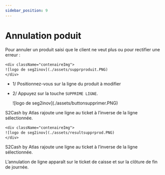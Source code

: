 ```yaml
---
sidebar_position: 9
---
```


# Annulation poduit

Pour annuler un produit saisi que le client ne veut plus ou pour rectifier une erreur :


    <div className="contenaireImg">
    ![logo de seg2inov](./assets/supprproduit.PNG)
    </div>


- 1/  Positionnez-vous sur la ligne du produit à modifier

- 2/  Appuyez sur la touche ```SUPPRIME LIGNE```.


    <div className="contenaireImg">
    ![logo de seg2inov](./assets/buttonsupprimer.PNG)
    </div>

S2Cash by Atlas rajoute une ligne au ticket à l’inverse de la ligne sélectionnée.


    <div className="contenaireImg">
    ![logo de seg2inov](./assets/resultsupprprod.PNG)
    </div>


S2Cash by Atlas rajoute une ligne au ticket à l’inverse de la ligne sélectionnée.

L’annulation de ligne apparaît sur le ticket de caisse et sur la clôture de fin de journée.